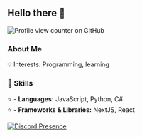 ### <h2 class="heading-element" dir="auto">Hello there 👋</h2>
![Profile view counter on GitHub](https://komarev.com/ghpvc/?username=fatihwrld)
<h3 class="heading-element" dir="auto">About Me</h3>

<p dir="auto">
  💡 Interests: Programming, learning
</p>

<h3 class="heading-element" dir="auto">🔧 Skills</h3>

<p dir="auto">
  ⭐ - <strong>Languages:</strong> JavaScript, Python, C#
  <br>
  ⭐ - <strong>Frameworks & Libraries:</strong> NextJS, React
</p>

[![Discord Presence](https://lanyard.cnrad.dev/api/181976119115776010)](https://discord.com/users/181976119115776010)
